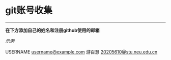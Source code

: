 # git账号收集
***  
**在下方添加自己的姓名和注册github使用的邮箱**

*示例*   

USERNAME username@example.com
游百慧 20205610@stu.neu.edu.cn
